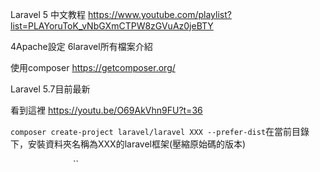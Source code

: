 Laravel 5 中文教程
https://www.youtube.com/playlist?list=PLAYoruToK_vNbGXmCTPW8zGVuAz0jeBTY

4Apache設定
6laravel所有檔案介紹

使用composer
https://getcomposer.org/

Laravel 5.7目前最新

看到這裡
https://youtu.be/O69AkVhn9FU?t=36


`composer create-project laravel/laravel XXX --prefer-dist`在當前目錄下，安裝資料夾名稱為XXX的laravel框架(壓縮原始碼的版本)  








``
``
``
``
``
``
``
``
``
``
``
``
``
``
``
``
``
``
``
